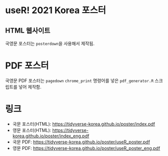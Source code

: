 # useR! 2021 Korea 포스터

## HTML 웹사이트

국영문 포스터는 `posterdown`을 사용해서 제작됨.

# PDF 포스터

국영문 PDF 포스터는 `pagedown` `chrome_print` 명령어를 넣은 `pdf_generator.R` 
스크립트를 넣어 제작함.

# 링크

- 국문 포스터(HTML): https://tidyverse-korea.github.io/poster/index.pdf
- 영문 포스터(HTML): https://tidyverse-korea.github.io/poster/index_eng.pdf
- 국문 PDF: https://tidyverse-korea.github.io/poster/useR_poster.pdf
- 영문 PDF: https://tidyverse-korea.github.io/poster/useR_poster_eng.pdf
